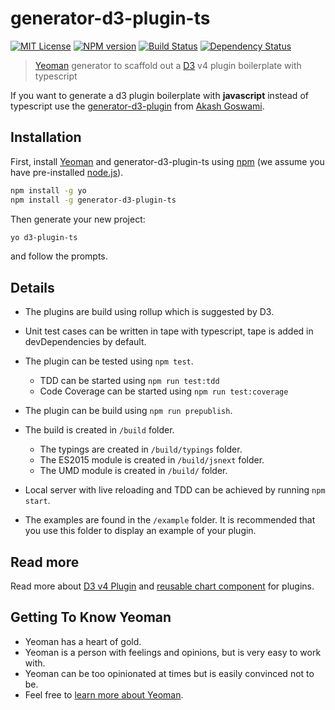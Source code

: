 # generator-d3-plugin-ts 
[![MIT License][license-image]][license-url]
[![NPM version][npm-image]][npm-url]
[![Build Status][travis-image]][travis-url]
[![Dependency Status][daviddm-image]][daviddm-url]

> [Yeoman](http://yeoman.io) generator to scaffold out a [D3](https://d3js.org/) v4 plugin boilerplate with typescript

If you want to generate a d3 plugin boilerplate with **javascript** instead of typescript use the [generator-d3-plugin](https://github.com/akash-goswami/generator-d3-plugin) from [Akash Goswami](https://github.com/akash-goswami).

## Installation

First, install [Yeoman](http://yeoman.io) and generator-d3-plugin-ts using [npm](https://www.npmjs.com/) (we assume you have pre-installed [node.js](https://nodejs.org/)).

```bash
npm install -g yo
npm install -g generator-d3-plugin-ts
```

Then generate your new project:

```bash
yo d3-plugin-ts
```
and follow the prompts.

## Details

- The plugins are build using rollup which is suggested by D3.

- Unit test cases can be written in tape with typescript, tape is added in devDependencies by default.

- The plugin can be tested using `npm test`.
	- TDD can be started using `npm run test:tdd`
	- Code Coverage can be started using `npm run test:coverage`

- The plugin can be build using `npm run prepublish`.

- The build is created in `/build` folder.
	- The typings are created in `/build/typings` folder.
	- The ES2015 module is created in `/build/jsnext` folder.
	- The UMD module is created in `/build/` folder.

- Local server with live reloading and TDD can be achieved by running `npm start`. 

- The examples are found in the `/example` folder. It is recommended that you use this folder to display an example of your plugin.


## Read more

Read more about [D3 v4 Plugin](https://bost.ocks.org/mike/d3-plugin/) and [reusable chart component](http://bl.ocks.org/cpbotha/5073718) for plugins.

## Getting To Know Yeoman

 * Yeoman has a heart of gold.
 * Yeoman is a person with feelings and opinions, but is very easy to work with.
 * Yeoman can be too opinionated at times but is easily convinced not to be.
 * Feel free to [learn more about Yeoman](http://yeoman.io/).


[license-image]: http://img.shields.io/badge/license-MIT-blue.svg?style=flat
[license-url]: LICENSE

[npm-image]: https://badge.fury.io/js/generator-d3-plugin-ts.svg
[npm-url]: https://npmjs.org/package/generator-d3-plugin-ts

[travis-image]: https://travis-ci.org/smartin85/generator-d3-plugin-ts.svg?branch=master
[travis-url]: https://travis-ci.org/smartin85/generator-d3-plugin-ts

[daviddm-image]: https://david-dm.org/smartin85/generator-d3-plugin-ts.svg?theme=shields.io
[daviddm-url]: https://david-dm.org/smartin85/generator-d3-plugin-ts

[coveralls-image]: https://coveralls.io/repos/smartin85/generator-d3-plugin-ts/badge.svg
[coveralls-url]: https://coveralls.io/r/smartin85/generator-d3-plugin-ts

